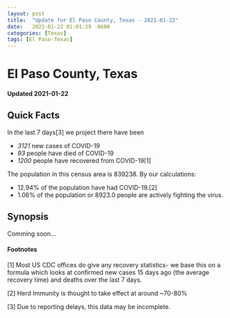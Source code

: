 ```yaml
---
layout: post
title:  "Update for El Paso County, Texas - 2021-01-22"
date:   2021-01-22 01:01:29 -0600
categories: [Texas]
tags: [El Paso-Texas]
---
```


# El Paso County, Texas
#### Updated 2021-01-22

## Quick Facts

In the last 7 days[3] we project there have been
- *3121* new cases of COVID-19
- *93* people have died of COVID-19
- *1200* people have recovered from COVID-19[1]

The population in this census area is 839238. By our calculations:
- 12.94% of the population have had COVID-19.[2]
- 1.06% of the population or 8923.0 people are actively fighting the virus.

## Synopsis

Comming soon...


#### Footnotes

[1] Most US CDC offices do give any recovery statistics- we base this on a formula which looks at confirmed new cases
15 days ago (the average recovery time) and deaths over the last 7 days.

[2] Herd Immunity is thought to take effect at around ~70-80%

[3] Due to reporting delays, this data may be incomplete.
 
    